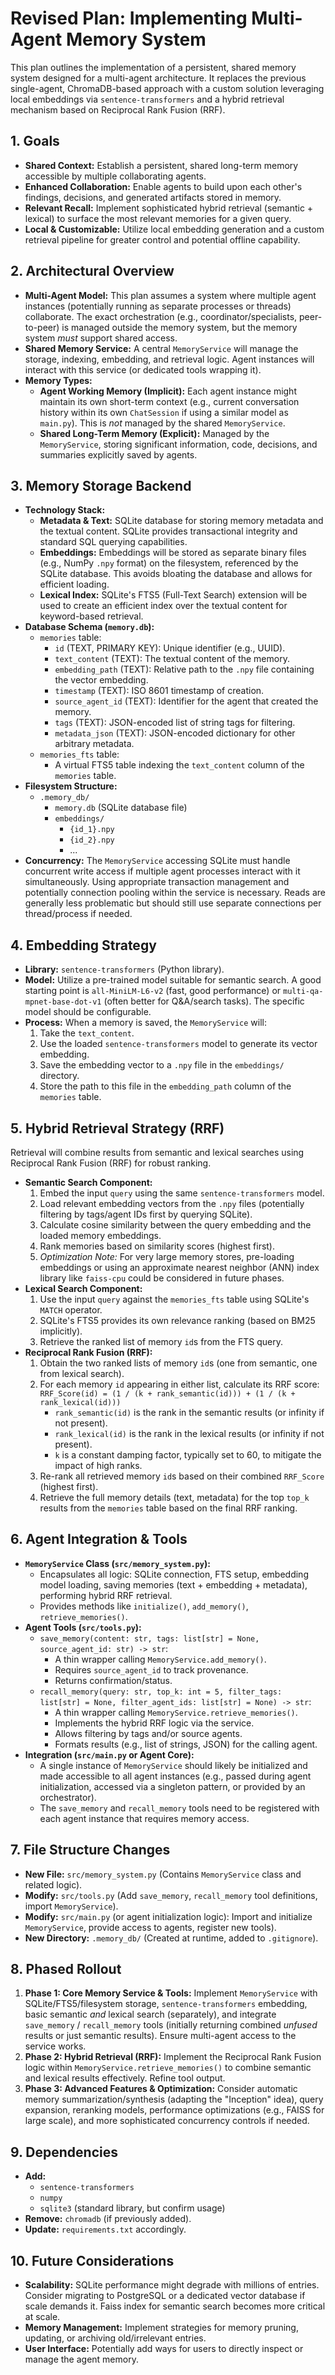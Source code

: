 # Revised Plan: Implementing Multi-Agent Memory System

This plan outlines the implementation of a persistent, shared memory system designed for a multi-agent architecture. It replaces the previous single-agent, ChromaDB-based approach with a custom solution leveraging local embeddings via `sentence-transformers` and a hybrid retrieval mechanism based on Reciprocal Rank Fusion (RRF).

## 1. Goals

*   **Shared Context:** Establish a persistent, shared long-term memory accessible by multiple collaborating agents.
*   **Enhanced Collaboration:** Enable agents to build upon each other's findings, decisions, and generated artifacts stored in memory.
*   **Relevant Recall:** Implement sophisticated hybrid retrieval (semantic + lexical) to surface the most relevant memories for a given query.
*   **Local & Customizable:** Utilize local embedding generation and a custom retrieval pipeline for greater control and potential offline capability.

## 2. Architectural Overview

*   **Multi-Agent Model:** This plan assumes a system where multiple agent instances (potentially running as separate processes or threads) collaborate. The exact orchestration (e.g., coordinator/specialists, peer-to-peer) is managed outside the memory system, but the memory system *must* support shared access.
*   **Shared Memory Service:** A central `MemoryService` will manage the storage, indexing, embedding, and retrieval logic. Agent instances will interact with this service (or dedicated tools wrapping it).
*   **Memory Types:**
    *   **Agent Working Memory (Implicit):** Each agent instance might maintain its own short-term context (e.g., current conversation history within its own `ChatSession` if using a similar model as `main.py`). This is *not* managed by the shared `MemoryService`.
    *   **Shared Long-Term Memory (Explicit):** Managed by the `MemoryService`, storing significant information, code, decisions, and summaries explicitly saved by agents.

## 3. Memory Storage Backend

*   **Technology Stack:**
    *   **Metadata & Text:** SQLite database for storing memory metadata and the textual content. SQLite provides transactional integrity and standard SQL querying capabilities.
    *   **Embeddings:** Embeddings will be stored as separate binary files (e.g., NumPy `.npy` format) on the filesystem, referenced by the SQLite database. This avoids bloating the database and allows for efficient loading.
    *   **Lexical Index:** SQLite's FTS5 (Full-Text Search) extension will be used to create an efficient index over the textual content for keyword-based retrieval.
*   **Database Schema (`memory.db`):**
    *   `memories` table:
        *   `id` (TEXT, PRIMARY KEY): Unique identifier (e.g., UUID).
        *   `text_content` (TEXT): The textual content of the memory.
        *   `embedding_path` (TEXT): Relative path to the `.npy` file containing the vector embedding.
        *   `timestamp` (TEXT): ISO 8601 timestamp of creation.
        *   `source_agent_id` (TEXT): Identifier for the agent that created the memory.
        *   `tags` (TEXT): JSON-encoded list of string tags for filtering.
        *   `metadata_json` (TEXT): JSON-encoded dictionary for other arbitrary metadata.
    *   `memories_fts` table:
        *   A virtual FTS5 table indexing the `text_content` column of the `memories` table.
*   **Filesystem Structure:**
    *   `.memory_db/`
        *   `memory.db` (SQLite database file)
        *   `embeddings/`
            *   `{id_1}.npy`
            *   `{id_2}.npy`
            *   ...
*   **Concurrency:** The `MemoryService` accessing SQLite must handle concurrent write access if multiple agent processes interact with it simultaneously. Using appropriate transaction management and potentially connection pooling within the service is necessary. Reads are generally less problematic but should still use separate connections per thread/process if needed.

## 4. Embedding Strategy

*   **Library:** `sentence-transformers` (Python library).
*   **Model:** Utilize a pre-trained model suitable for semantic search. A good starting point is `all-MiniLM-L6-v2` (fast, good performance) or `multi-qa-mpnet-base-dot-v1` (often better for Q&A/search tasks). The specific model should be configurable.
*   **Process:** When a memory is saved, the `MemoryService` will:
    1.  Take the `text_content`.
    2.  Use the loaded `sentence-transformers` model to generate its vector embedding.
    3.  Save the embedding vector to a `.npy` file in the `embeddings/` directory.
    4.  Store the path to this file in the `embedding_path` column of the `memories` table.

## 5. Hybrid Retrieval Strategy (RRF)

Retrieval will combine results from semantic and lexical searches using Reciprocal Rank Fusion (RRF) for robust ranking.

*   **Semantic Search Component:**
    1.  Embed the input `query` using the same `sentence-transformers` model.
    2.  Load relevant embedding vectors from the `.npy` files (potentially filtering by tags/agent IDs first by querying SQLite).
    3.  Calculate cosine similarity between the query embedding and the loaded memory embeddings.
    4.  Rank memories based on similarity scores (highest first).
    5.  *Optimization Note:* For very large memory stores, pre-loading embeddings or using an approximate nearest neighbor (ANN) index library like `faiss-cpu` could be considered in future phases.
*   **Lexical Search Component:**
    1.  Use the input `query` against the `memories_fts` table using SQLite's `MATCH` operator.
    2.  SQLite's FTS5 provides its own relevance ranking (based on BM25 implicitly).
    3.  Retrieve the ranked list of memory `id`s from the FTS query.
*   **Reciprocal Rank Fusion (RRF):**
    1.  Obtain the two ranked lists of memory `id`s (one from semantic, one from lexical search).
    2.  For each memory `id` appearing in either list, calculate its RRF score:
        `RRF_Score(id) = (1 / (k + rank_semantic(id))) + (1 / (k + rank_lexical(id)))`
        *   `rank_semantic(id)` is the rank in the semantic results (or infinity if not present).
        *   `rank_lexical(id)` is the rank in the lexical results (or infinity if not present).
        *   `k` is a constant damping factor, typically set to 60, to mitigate the impact of high ranks.
    3.  Re-rank all retrieved memory `id`s based on their combined `RRF_Score` (highest first).
    4.  Retrieve the full memory details (text, metadata) for the top `top_k` results from the `memories` table based on the final RRF ranking.

## 6. Agent Integration & Tools

*   **`MemoryService` Class (`src/memory_system.py`):**
    *   Encapsulates all logic: SQLite connection, FTS setup, embedding model loading, saving memories (text + embedding + metadata), performing hybrid RRF retrieval.
    *   Provides methods like `initialize()`, `add_memory()`, `retrieve_memories()`.
*   **Agent Tools (`src/tools.py`):**
    *   `save_memory(content: str, tags: list[str] = None, source_agent_id: str) -> str`:
        *   A thin wrapper calling `MemoryService.add_memory()`.
        *   Requires `source_agent_id` to track provenance.
        *   Returns confirmation/status.
    *   `recall_memory(query: str, top_k: int = 5, filter_tags: list[str] = None, filter_agent_ids: list[str] = None) -> str`:
        *   A thin wrapper calling `MemoryService.retrieve_memories()`.
        *   Implements the hybrid RRF logic via the service.
        *   Allows filtering by tags and/or source agents.
        *   Formats results (e.g., list of strings, JSON) for the calling agent.
*   **Integration (`src/main.py` or Agent Core):**
    *   A single instance of `MemoryService` should likely be initialized and made accessible to all agent instances (e.g., passed during agent initialization, accessed via a singleton pattern, or provided by an orchestrator).
    *   The `save_memory` and `recall_memory` tools need to be registered with each agent instance that requires memory access.

## 7. File Structure Changes

*   **New File:** `src/memory_system.py` (Contains `MemoryService` class and related logic).
*   **Modify:** `src/tools.py` (Add `save_memory`, `recall_memory` tool definitions, import `MemoryService`).
*   **Modify:** `src/main.py` (or agent initialization logic): Import and initialize `MemoryService`, provide access to agents, register new tools).
*   **New Directory:** `.memory_db/` (Created at runtime, added to `.gitignore`).

## 8. Phased Rollout

1.  **Phase 1: Core Memory Service & Tools:** Implement `MemoryService` with SQLite/FTS5/filesystem storage, `sentence-transformers` embedding, basic semantic *and* lexical search (separately), and integrate `save_memory` / `recall_memory` tools (initially returning combined *unfused* results or just semantic results). Ensure multi-agent access to the service works.
2.  **Phase 2: Hybrid Retrieval (RRF):** Implement the Reciprocal Rank Fusion logic within `MemoryService.retrieve_memories()` to combine semantic and lexical results effectively. Refine tool output.
3.  **Phase 3: Advanced Features & Optimization:** Consider automatic memory summarization/synthesis (adapting the "Inception" idea), query expansion, reranking models, performance optimizations (e.g., FAISS for large scale), and more sophisticated concurrency controls if needed.

## 9. Dependencies

*   **Add:**
    *   `sentence-transformers`
    *   `numpy`
    *   `sqlite3` (standard library, but confirm usage)
*   **Remove:** `chromadb` (if previously added).
*   **Update:** `requirements.txt` accordingly.

## 10. Future Considerations

*   **Scalability:** SQLite performance might degrade with millions of entries. Consider migrating to PostgreSQL or a dedicated vector database if scale demands it. Faiss index for semantic search becomes more critical at scale.
*   **Memory Management:** Implement strategies for memory pruning, updating, or archiving old/irrelevant entries.
*   **User Interface:** Potentially add ways for users to directly inspect or manage the agent memory.